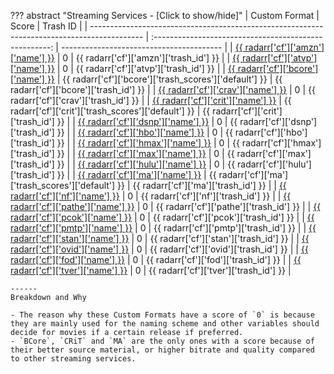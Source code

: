 ??? abstract "Streaming Services - [Click to show/hide]"
    | Custom Format                                                                               |                         Score                          | Trash ID                                 |
    | ------------------------------------------------------------------------------------------- | :----------------------------------------------------: | ---------------------------------------- |
    | [{{ radarr['cf']['amzn']['name'] }}](/Radarr/Radarr-collection-of-custom-formats/#amzn)     |                           0                            | {{ radarr['cf']['amzn']['trash_id'] }}   |
    | [{{ radarr['cf']['atvp']['name'] }}](/Radarr/Radarr-collection-of-custom-formats/#atvp)     |                           0                            | {{ radarr['cf']['atvp']['trash_id'] }}   |
    | [{{ radarr['cf']['bcore']['name'] }}](/Radarr/Radarr-collection-of-custom-formats/#bcore)   | {{ radarr['cf']['bcore']['trash_scores']['default'] }} | {{ radarr['cf']['bcore']['trash_id'] }}  |
    | [{{ radarr['cf']['crav']['name'] }}](/Radarr/Radarr-collection-of-custom-formats/#crav)     |                           0                            | {{ radarr['cf']['crav']['trash_id'] }}   |
    | [{{ radarr['cf']['crit']['name'] }}](/Radarr/Radarr-collection-of-custom-formats/#crit)     | {{ radarr['cf']['crit']['trash_scores']['default'] }}  | {{ radarr['cf']['crit']['trash_id'] }}   |
    | [{{ radarr['cf']['dsnp']['name'] }}](/Radarr/Radarr-collection-of-custom-formats/#dsnp)     |                           0                            | {{ radarr['cf']['dsnp']['trash_id'] }}   |
    | [{{ radarr['cf']['hbo']['name'] }}](/Radarr/Radarr-collection-of-custom-formats/#hbo)       |                           0                            | {{ radarr['cf']['hbo']['trash_id'] }}    |
    | [{{ radarr['cf']['hmax']['name'] }}](/Radarr/Radarr-collection-of-custom-formats/#hmax)     |                           0                            | {{ radarr['cf']['hmax']['trash_id'] }}   |
    | [{{ radarr['cf']['max']['name'] }}](/Radarr/Radarr-collection-of-custom-formats/#max)       |                           0                            | {{ radarr['cf']['max']['trash_id'] }}    |
    | [{{ radarr['cf']['hulu']['name'] }}](/Radarr/Radarr-collection-of-custom-formats/#hulu)     |                           0                            | {{ radarr['cf']['hulu']['trash_id'] }}   |
    | [{{ radarr['cf']['ma']['name'] }}](/Radarr/Radarr-collection-of-custom-formats/#ma)         |  {{ radarr['cf']['ma']['trash_scores']['default'] }}   | {{ radarr['cf']['ma']['trash_id'] }}     |
    | [{{ radarr['cf']['nf']['name'] }}](/Radarr/Radarr-collection-of-custom-formats/#nf)         |                           0                            | {{ radarr['cf']['nf']['trash_id'] }}     |
    | [{{ radarr['cf']['pathe']['name'] }}](/Radarr/Radarr-collection-of-custom-formats/#pathe)   |                           0                            | {{ radarr['cf']['pathe']['trash_id'] }}  |
    | [{{ radarr['cf']['pcok']['name'] }}](/Radarr/Radarr-collection-of-custom-formats/#pcok)     |                           0                            | {{ radarr['cf']['pcok']['trash_id'] }}   |
    | [{{ radarr['cf']['pmtp']['name'] }}](/Radarr/Radarr-collection-of-custom-formats/#pmtp)     |                           0                            | {{ radarr['cf']['pmtp']['trash_id'] }}   |
    | [{{ radarr['cf']['stan']['name'] }}](/Radarr/Radarr-collection-of-custom-formats/#stan)     |                           0                            | {{ radarr['cf']['stan']['trash_id'] }}   |
    | [{{ radarr['cf']['ovid']['name'] }}](/Radarr/Radarr-collection-of-custom-formats/#ovid)     |                           0                            | {{ radarr['cf']['ovid']['trash_id'] }}   |
    | [{{ radarr['cf']['fod']['name'] }}](/Radarr/Radarr-collection-of-custom-formats/#fod)       |                           0                            | {{ radarr['cf']['fod']['trash_id'] }}    |
    | [{{ radarr['cf']['tver']['name'] }}](/Radarr/Radarr-collection-of-custom-formats/#tver)     |                           0                            | {{ radarr['cf']['tver']['trash_id'] }}   |

    ------
    Breakdown and Why

    - The reason why these Custom Formats have a score of `0` is because they are mainly used for the naming scheme and other variables should decide for movies if a certain release if preferred.
    - `BCore`, `CRiT` and `MA` are the only ones with a score because of their better source material, or higher bitrate and quality compared to other streaming services.
